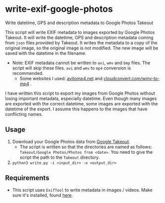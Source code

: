 # write-exif-google-photos
Write datetime, GPS and description metadata to Google Photos Takeout

This script will write EXIF metadata to images exported by Google Photos Takeout. It will write the datetime, GPS and description metadata coming from `json` files provided by Takeout. It writes the metadata to a copy of the original image, so the original image is not modified. The new image will be saved with the datetime in the filename.

- Note: EXIF metadata cannot be written to `avi`, `wmv` and `bmp` files. The script will skip these files. `avi` and `wmv` to `mp4` conversion is recommended.
    - Some websites I used: [avitomp4.net](https://avitomp4.net) and [cloudconvert.com/wmv-to-mp4](https://cloudconvert.com/wmv-to-mp4) .

I have written this script to export my images from Google Photos without losing important metadata, especially datetime. Even though many images are exported with the correct datetime, some images are exported with the datetime of the export. I assume this happens to the images that have conflicting names.

## Usage

1. Download your Google Photos data from [Google Takeout](https://takeout.google.com/settings/takeout).
    - The script is written so that the directories are named as follows: `Takeout/Google Photos/Photos from <date>`. You need to give the script the path to the `Takeout` directory.
2. `python3 write.py -i <input_dir> -o <output_dir>`

## Requirements

- This script uses `ExifTool` to write metadata in images / videos. Make sure it's installed, found [here](https://exiftool.org).
